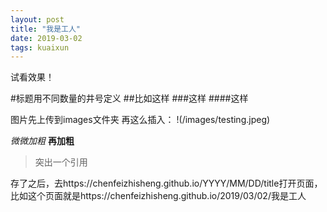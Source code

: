 ```yaml
---
layout: post
title: "我是工人"
date: 2019-03-02
tags: kuaixun
---
```


试看效果！

#标题用不同数量的井号定义
##比如这样
###这样
####这样

图片先上传到images文件夹
再这么插入：
!(/images/testing.jpeg)

*微微加粗*
**再加粗**

> 突出一个引用

存了之后，去https://chenfeizhisheng.github.io/YYYY/MM/DD/title打开页面，比如这个页面就是https://chenfeizhisheng.github.io/2019/03/02/我是工人
